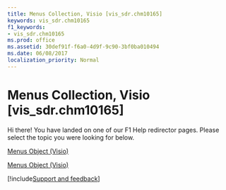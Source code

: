 ```yaml
---
title: Menus Collection, Visio [vis_sdr.chm10165]
keywords: vis_sdr.chm10165
f1_keywords:
- vis_sdr.chm10165
ms.prod: office
ms.assetid: 30def91f-f6a0-4d9f-9c90-3bf0ba010494
ms.date: 06/08/2017
localization_priority: Normal
---
```



# Menus Collection, Visio [vis_sdr.chm10165]

Hi there! You have landed on one of our F1 Help redirector pages. Please select the topic you were looking for below.

[Menus Object (Visio)](https://msdn.microsoft.com/library/0c487176-1857-d496-8b2e-6a6aae668c6f%28Office.15%29.aspx)

[Menus Object (Visio)](https://msdn.microsoft.com/library/78bf7feb-0479-6251-ad88-b18e1fe78ee5.aspx)

[!include[Support and feedback](~/includes/feedback-boilerplate.md)]